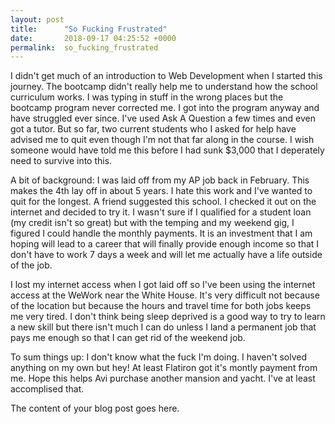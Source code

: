 ```yaml
---
layout: post
title:      "So Fucking Frustrated"
date:       2018-09-17 04:25:52 +0000
permalink:  so_fucking_frustrated
---
```



I didn't get much of an introduction to Web Development when I started this journey. The bootcamp didn't really help me to understand how the school curriculum works. I was typing in stuff in the wrong places but the bootcamp program never corrected me. I got into the program anyway and have struggled ever since. I've used Ask A Question a few times and even got a tutor. But so far, two current students who I asked for help have advised me to quit even though I'm not that far along in the course. I wish someone would have told me this before I had sunk $3,000 that I deperately need to survive into this.

A bit of background: I was laid off from my AP job back in February. This makes the 4th lay off in about 5 years. I hate this work and I've wanted to quit for the longest. A friend suggested this school. I checked it out on the internet and decided to try it. I wasn't sure if I qualified for a student loan (my credit isn't so great) but with the temping and my weekend gig, I figured I could handle the monthly payments. It is an investment that I am hoping will lead to a career that will finally provide enough income so that I don't have to work 7 days a week and will let me actually have a life outside of the job. 

I lost my internet access when I got laid off so I've been using the internet access at the WeWork near the White House. It's very difficult not because of the location but because the hours and travel time for both jobs keeps me very tired. I don't think being sleep deprived is a good way to try to learn a new skill but there isn't much I can do unless I land a permanent job that pays me enough so that I can get rid of the weekend job. 

To sum things up: I don't know what the fuck I'm doing. I haven't solved anything on my own but hey! At least Flatiron got it's montly payment from me. Hope this helps Avi purchase another mansion and yacht. I've at least accomplised that.

The content of your blog post goes here.
